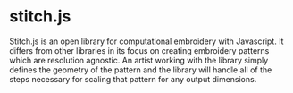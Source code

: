 # stitch.js

Stitch.js is an open library for computational embroidery with Javascript. It differs from other libraries in its focus on creating embroidery patterns which are resolution agnostic. An artist working with the library simply defines the geometry of the pattern and the library will handle all of the steps necessary for scaling that pattern for any output dimensions.                                       
